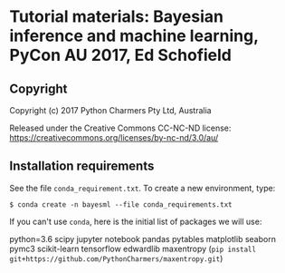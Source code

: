 # Tutorial materials: Bayesian inference and machine learning, PyCon AU 2017, Ed Schofield

## Copyright
Copyright (c) 2017 Python Charmers Pty Ltd, Australia

Released under the Creative Commons CC-NC-ND license: https://creativecommons.org/licenses/by-nc-nd/3.0/au/

## Installation requirements
See the file `conda_requirement.txt`. To create a new environment, type:
```
$ conda create -n bayesml --file conda_requirements.txt
```
If you can't use `conda`, here is the initial list of packages we will use:

python=3.6
scipy
jupyter notebook
pandas
pytables
matplotlib
seaborn
pymc3
scikit-learn
tensorflow
edwardlib
maxentropy (`pip install git+https://github.com/PythonCharmers/maxentropy.git`)
